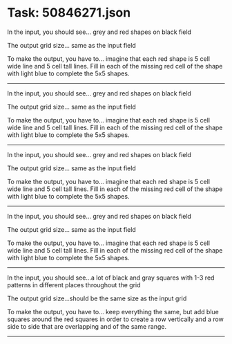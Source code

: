 # Task: 50846271.json

In the input, you should see... grey and red shapes on black field

The output grid size... same as the input field

To make the output, you have to... imagine that each red shape is 5 cell wide line and 5 cell tall lines. Fill in each of the missing red cell of the shape with light blue to complete the 5x5 shapes.

---

In the input, you should see... grey and red shapes on black field

The output grid size... same as the input field

To make the output, you have to... imagine that each red shape is 5 cell wide line and 5 cell tall lines. Fill in each of the missing red cell of the shape with light blue to complete the 5x5 shapes.

---

In the input, you should see... grey and red shapes on black field

The output grid size... same as the input field

To make the output, you have to... imagine that each red shape is 5 cell wide line and 5 cell tall lines. Fill in each of the missing red cell of the shape with light blue to complete the 5x5 shapes.

---

In the input, you should see... grey and red shapes on black field

The output grid size... same as the input field

To make the output, you have to... imagine that each red shape is 5 cell wide line and 5 cell tall lines. Fill in each of the missing red cell of the shape with light blue to complete the 5x5 shapes.

---

In the input, you should see...a lot of black and gray squares with 1-3 red patterns in different places throughout the grid

The output grid size...should be the same size as the input grid

To make the output, you have to... keep everything the same, but add blue squares around the red squares in order to create a row vertically and a row side to side that are overlapping and of the same range.

---

